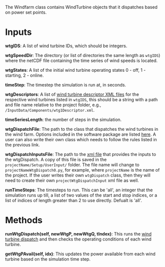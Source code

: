 The Windfarm class contains WindTurbine objects that it dispatches based on power set points. 

# Inputs
**wtgIDS**: A list of wind turbine IDs, which should be integers.

**wtgSpeedDir**: The directory (or list of directories the same length as `wtgIDS`) where the netCDF file containing the time series of wind speeds is located. 

**wtgStates**: A list of the initial wind turbine operating states 0 - off, 1 - starting, 2 - online.

**timeStep**: The timestep the simulation is run at, in seconds. 

**wtgDescriptors**: A list of [wind turbine descriptor XML files](wtgDescriptor.xml-:-Wind-Turbine-Generator) for the respective wind turbines listed in `wtgIDS`, this should be a string with a path and file name  relative to the project folder, e.g., `/InputData/Components/wtg1Descriptor.xml`. 

**timeSeriesLength**: the number of steps in the simulation. 

**wtgDispatchFile**: The path to the class that dispatches the wind turbines in the wind farm. Options included in the software package are listed [here](wtgDispatch).  A user can also write their own class which needs to follow the rules listed in the previous link.

**wtgDispatchInputsFile**: The path to the [xml file](wtgDispatchInputs) that provides the inputs to the wtgDispatch. A copy of this file is saved in the `projectName/Setup/UserInput/` folder. The file name will change to `projectNameWtgDispatch0.py`, for example, where `projectName` is the name of the project.  If the user writes their own `wtgDispatch` class, then they will need to create their own `projectWtgDispatchInput` xml file as well.

**runTimeSteps**: The timesteps to run. This can be 'all', an integer that the simulation runs up till, a list
        of two values of the start and stop indices, or a list of indices of length greater than 2 to use directly. Defualt is 'all'. 

# Methods
**runWtgDispatch(self, newWtgP, newWtgQ, tIndex)**: This runs the [wind turbine dispatch](wtgDispatch) and then checks the operating conditions of each wind turbine.

**getWtgPAvail(self, idx)**: This updates the power available from each wind turbine based on the simulation time step. 
